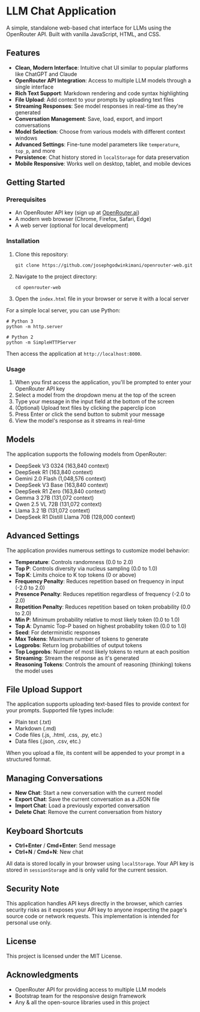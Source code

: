 # LLM Chat Application

A simple, standalone web-based chat interface for LLMs using the OpenRouter API. Built with vanilla JavaScript, HTML, and CSS.

## Features

- **Clean, Modern Interface**: Intuitive chat UI similar to popular platforms like ChatGPT and Claude
- **OpenRouter API Integration**: Access to multiple LLM models through a single interface
- **Rich Text Support**: Markdown rendering and code syntax highlighting
- **File Upload**: Add context to your prompts by uploading text files
- **Streaming Responses**: See model responses in real-time as they're generated
- **Conversation Management**: Save, load, export, and import conversations
- **Model Selection**: Choose from various models with different context windows
- **Advanced Settings**: Fine-tune model parameters like `temperature`, `top_p`, and more
- **Persistence**: Chat history stored in `localStorage` for data preservation
- **Mobile Responsive**: Works well on desktop, tablet, and mobile devices

## Getting Started

### Prerequisites

- An OpenRouter API key (sign up at [OpenRouter.ai](https://openrouter.ai))
- A modern web browser (Chrome, Firefox, Safari, Edge)
- A web server (optional for local development)

### Installation

1. Clone this repository:
   ```
   git clone https://github.com/josephgodwinkimani/openrouter-web.git
   ```

2. Navigate to the project directory:
   ```
   cd openrouter-web
   ```

3. Open the `index.html` file in your browser or serve it with a local server

For a simple local server, you can use Python:
```
# Python 3
python -m http.server

# Python 2
python -m SimpleHTTPServer
```

Then access the application at `http://localhost:8000`.

### Usage

1. When you first access the application, you'll be prompted to enter your OpenRouter API key
2. Select a model from the dropdown menu at the top of the screen
3. Type your message in the input field at the bottom of the screen
4. (Optional) Upload text files by clicking the paperclip icon
5. Press Enter or click the send button to submit your message
6. View the model's response as it streams in real-time

## Models

The application supports the following models from OpenRouter:

- DeepSeek V3 0324 (163,840 context)
- DeepSeek R1 (163,840 context)
- Gemini 2.0 Flash (1,048,576 context)
- DeepSeek V3 Base (163,840 context)
- DeepSeek R1 Zero (163,840 context)
- Gemma 3 27B (131,072 context)
- Qwen 2.5 VL 72B (131,072 context)
- Llama 3.2 1B (131,072 context)
- DeepSeek R1 Distill Llama 70B (128,000 context)

## Advanced Settings

The application provides numerous settings to customize model behavior:

- **Temperature**: Controls randomness (0.0 to 2.0)
- **Top P**: Controls diversity via nucleus sampling (0.0 to 1.0)
- **Top K**: Limits choice to K top tokens (0 or above)
- **Frequency Penalty**: Reduces repetition based on frequency in input (-2.0 to 2.0)
- **Presence Penalty**: Reduces repetition regardless of frequency (-2.0 to 2.0)
- **Repetition Penalty**: Reduces repetition based on token probability (0.0 to 2.0)
- **Min P**: Minimum probability relative to most likely token (0.0 to 1.0)
- **Top A**: Dynamic Top-P based on highest probability token (0.0 to 1.0)
- **Seed**: For deterministic responses
- **Max Tokens**: Maximum number of tokens to generate
- **Logprobs**: Return log probabilities of output tokens
- **Top Logprobs**: Number of most likely tokens to return at each position
- **Streaming**: Stream the response as it's generated
- **Reasoning Tokens**: Controls the amount of reasoning (thinking) tokens the model uses

## File Upload Support

The application supports uploading text-based files to provide context for your prompts. Supported file types include:

- Plain text (.txt)
- Markdown (.md)
- Code files (.js, .html, .css, .py, etc.)
- Data files (.json, .csv, etc.)

When you upload a file, its content will be appended to your prompt in a structured format.

## Managing Conversations

- **New Chat**: Start a new conversation with the current model
- **Export Chat**: Save the current conversation as a JSON file
- **Import Chat**: Load a previously exported conversation
- **Delete Chat**: Remove the current conversation from history

## Keyboard Shortcuts

- **Ctrl+Enter** / **Cmd+Enter**: Send message
- **Ctrl+N** / **Cmd+N**: New chat


All data is stored locally in your browser using `localStorage`. Your API key is stored in `sessionStorage` and is only valid for the current session.

## Security Note

This application handles API keys directly in the browser, which carries security risks as it exposes your API key to anyone inspecting the page's source code or network requests. This implementation is intended for personal use only.

## License

This project is licensed under the MIT License.

## Acknowledgments

- OpenRouter API for providing access to multiple LLM models
- Bootstrap team for the responsive design framework
- Any & all the open-source libraries used in this project

